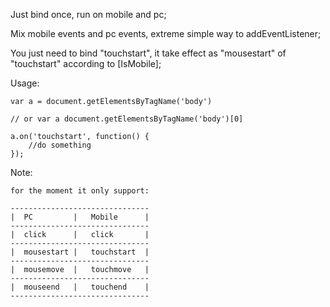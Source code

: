 Just bind once, run on mobile and pc;

Mix mobile events and pc events, extreme simple way to addEventListener;

You just need to bind "touchstart", it take effect as "mousestart" of "touchstart" according to [IsMobile];

Usage:

```
var a = document.getElementsByTagName('body')

// or var a document.getElementsByTagName('body')[0]

a.on('touchstart', function() {
    //do something
});

```

Note:

```
for the moment it only support:

-------------------------------
|  PC         |   Mobile      |
-------------------------------
|  click      |   click       |
-------------------------------
|  mousestart |   touchstart  |
-------------------------------
|  mousemove  |   touchmove   |
-------------------------------
|  mouseend   |   touchend    |
-------------------------------


```